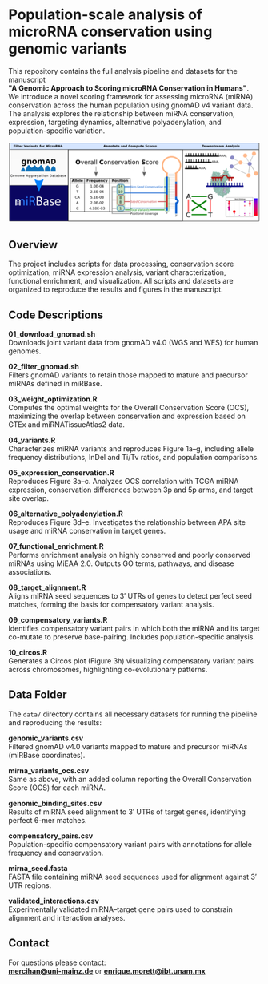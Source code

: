 # Population-scale analysis of microRNA conservation using genomic variants

This repository contains the full analysis pipeline and datasets for the manuscript  
**"A Genomic Approach to Scoring microRNA Conservation in Humans"**.  
We introduce a novel scoring framework for assessing microRNA (miRNA) conservation across the human population using gnomAD v4 variant data. The analysis explores the relationship between miRNA conservation, expression, targeting dynamics, alternative polyadenylation, and population-specific variation.

![Graphical Abstract](figures/graphical_abstract.png)

## Overview

The project includes scripts for data processing, conservation score optimization, miRNA expression analysis, variant characterization, functional enrichment, and visualization. All scripts and datasets are organized to reproduce the results and figures in the manuscript.

## Code Descriptions

**01_download_gnomad.sh**  
Downloads joint variant data from gnomAD v4.0 (WGS and WES) for human genomes.

**02_filter_gnomad.sh**  
Filters gnomAD variants to retain those mapped to mature and precursor miRNAs defined in miRBase.

**03_weight_optimization.R**  
Computes the optimal weights for the Overall Conservation Score (OCS), maximizing the overlap between conservation and expression based on GTEx and miRNATissueAtlas2 data.

**04_variants.R**  
Characterizes miRNA variants and reproduces Figure 1a–g, including allele frequency distributions, InDel and Ti/Tv ratios, and population comparisons.

**05_expression_conservation.R**  
Reproduces Figure 3a–c. Analyzes OCS correlation with TCGA miRNA expression, conservation differences between 3p and 5p arms, and target site overlap.

**06_alternative_polyadenylation.R**  
Reproduces Figure 3d–e. Investigates the relationship between APA site usage and miRNA conservation in target genes.

**07_functional_enrichment.R**  
Performs enrichment analysis on highly conserved and poorly conserved miRNAs using MiEAA 2.0. Outputs GO terms, pathways, and disease associations.

**08_target_alignment.R**  
Aligns miRNA seed sequences to 3′ UTRs of genes to detect perfect seed matches, forming the basis for compensatory variant analysis.

**09_compensatory_variants.R**  
Identifies compensatory variant pairs in which both the miRNA and its target co-mutate to preserve base-pairing. Includes population-specific analysis.

**10_circos.R**  
Generates a Circos plot (Figure 3h) visualizing compensatory variant pairs across chromosomes, highlighting co-evolutionary patterns.

## Data Folder

The `data/` directory contains all necessary datasets for running the pipeline and reproducing the results:

**genomic_variants.csv**  
Filtered gnomAD v4.0 variants mapped to mature and precursor miRNAs (miRBase coordinates).

**mirna_variants_ocs.csv**  
Same as above, with an added column reporting the Overall Conservation Score (OCS) for each miRNA.

**genomic_binding_sites.csv**  
Results of miRNA seed alignment to 3′ UTRs of target genes, identifying perfect 6-mer matches.

**compensatory_pairs.csv**  
Population-specific compensatory variant pairs with annotations for allele frequency and conservation.

**mirna_seed.fasta**  
FASTA file containing miRNA seed sequences used for alignment against 3′ UTR regions.

**validated_interactions.csv**  
Experimentally validated miRNA–target gene pairs used to constrain alignment and interaction analyses.


## Contact

For questions please contact:  
**mercihan@uni-mainz.de** or **enrique.morett@ibt.unam.mx**


